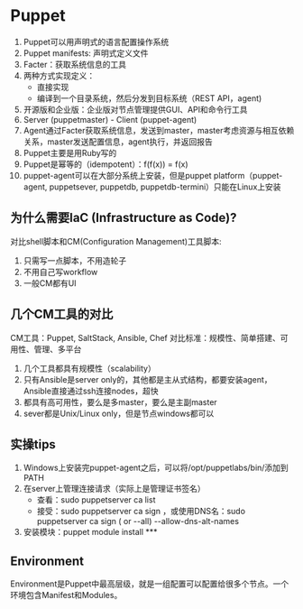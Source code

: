 # Puppet
1. Puppet可以用声明式的语言配置操作系统
2. Puppet manifests: 声明式定义文件
3. Facter：获取系统信息的工具
4. 两种方式实现定义：
	- 直接实现
	- 编译到一个目录系统，然后分发到目标系统（REST API，agent)
5. 开源版和企业版：企业版对节点管理提供GUI、API和命令行工具
6. Server (puppetmaster) - Client (puppet-agent)
7. Agent通过Facter获取系统信息，发送到master，master考虑资源与相互依赖关系，master发送配置信息，agent执行，并返回报告
8. Puppet主要是用Ruby写的
9. Puppet是幂等的（idempotent）：f(f(x)) = f(x)
10. puppet-agent可以在大部分系统上安装，但是puppet platform（puppet-agent, puppetsever, puppetdb, puppetdb-termini）只能在Linux上安装

## 为什么需要IaC (Infrastructure as Code)?
对比shell脚本和CM(Configuration Management)工具脚本:
1. 只需写一点脚本，不用造轮子
2. 不用自己写workflow
3. 一般CM都有UI

## 几个CM工具的对比
CM工具：Puppet, SaltStack, Ansible, Chef
对比标准：规模性、简单搭建、可用性、管理、多平台
1. 几个工具都具有规模性（scalability）
2. 只有Ansible是server only的，其他都是主从式结构，都要安装agent，Ansible直接通过ssh连接nodes，超快
3. 都具有高可用性，要么是多master，要么是主副master
4. sever都是Unix/Linux only，但是节点windows都可以

## 实操tips
1. Windows上安装完puppet-agent之后，可以将/opt/puppetlabs/bin/添加到PATH
2. 在server上管理连接请求（实际上是管理证书签名）
	- 查看：sudo puppetserver ca list
	- 接受：sudo puppetserver ca sign <NAME>，或使用DNS名：sudo puppetserver ca sign (<HOSTNAME> or --all) --allow-dns-alt-names
3. 安装模块：puppet module install ***

## Environment
Environment是Puppet中最高层级，就是一组配置可以配置给很多个节点。一个环境包含Manifest和Modules。
